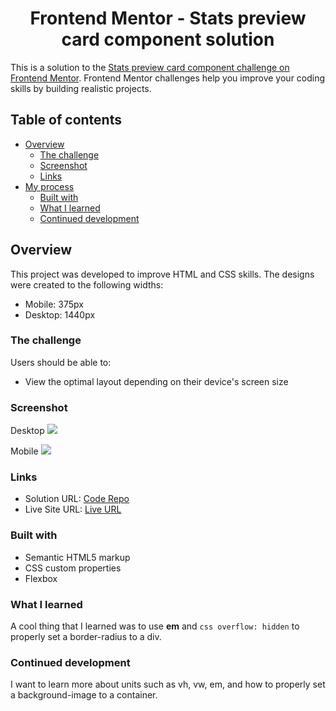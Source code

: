 <h1 align="center">Frontend Mentor - Stats preview card component solution</h1>

This is a solution to the [Stats preview card component challenge on Frontend Mentor](https://www.frontendmentor.io/challenges/stats-preview-card-component-8JqbgoU62). Frontend Mentor challenges help you improve your coding skills by building realistic projects. 

## Table of contents

- [Overview](#overview)
  - [The challenge](#the-challenge)
  - [Screenshot](#screenshot)
  - [Links](#links)
- [My process](#my-process)
  - [Built with](#built-with)
  - [What I learned](#what-i-learned)
  - [Continued development](#continued-development)

## Overview

This project was developed to improve HTML and CSS skills. The designs were created to the following widths:

- Mobile: 375px
- Desktop: 1440px

### The challenge

Users should be able to:

- View the optimal layout depending on their device's screen size

### Screenshot

Desktop
![](images/screenshot_desktop.jpg)

Mobile
![](images/screenshot_mobile.jpg)

### Links

- Solution URL: [Code Repo](https://github.com/leticiafontoura/card-component-frontend-mentor)
- Live Site URL: [Live URL](https://leticiafontoura.github.io/card-component-frontend-mentor/)

### Built with

- Semantic HTML5 markup
- CSS custom properties
- Flexbox

### What I learned

A cool thing that I learned was to use **em** and ```css overflow: hidden``` to properly set a border-radius to a div.

### Continued development

I want to learn more about units such as vh, vw, em, and how to properly set a background-image to a container.
